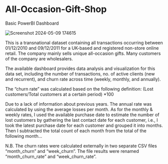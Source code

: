 # All-Occasion-Gift-Shop
Basic PowerBI Dashboard

![Screenshot 2024-05-09 174615](https://github.com/fatima-adel/All-Occasion-Gift-Shop/assets/92795690/c1a87e39-10e8-4280-93a7-c16afd440cec)


This is a transnational dataset containing all transactions occurring between 01/12/2010 and 09/12/2011 for a UK-based and registered non-store online retail. The company mainly sells unique all-occasion gifts. Many customers of the company are wholesalers. 

The available dashboard provides data analysis and visualization for this data set, including the number of transactions, no. of active clients (new and recurrent), and churn rate across time (weekly, monthly, and annually). 

The “churn rate” was calculated based on the following definition: 
(Lost customers/Total customers at a certain period) *100

Due to a lack of information about previous years. The annual rate was calculated by using the average losses per month.
As for the monthly & weekly rates, I used the available purchase date to estimate the number of lost customers by gathering the last contact date for each customer, i.e., I took the latest purchase date for each customer and grouped it into months. Then I subtracted the total count of each month from the total of the following month...

N.B. The churn rates were calculated externally in two separate CSV files “month_churn” and “week_churn”. The file results were renamed “month_churn_rate” and “week_churn_rate”.
